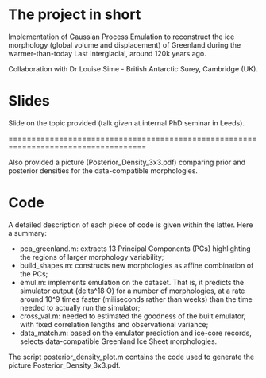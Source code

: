 # The project in short
Implementation of Gaussian Process Emulation to reconstruct the ice morphology (global volume and displacement) of Greenland during the warmer-than-today Last Interglacial, around 120k years ago.

Collaboration with Dr Louise Sime - British Antarctic Surey, Cambridge (UK).


# Slides
Slide on the topic provided (talk given at internal PhD seminar in Leeds).

====================================================================================

Also provided a picture (Posterior_Density_3x3.pdf) comparing prior and posterior densities for the data-compatible morphologies.


# Code
A detailed description of each piece of code is given within the latter. Here a summary:
- pca_greenland.m: extracts 13 Principal Components (PCs) highlighting the regions of larger morphology variability;
- build_shapes.m:  constructs new morphologies as affine combination of the PCs;
- emul.m:          implements emulation on the dataset. That is, it predicts the simulator output (delta^18 O) for a number of morphologies, at a rate around 10^9 times faster (miliseconds rather than weeks) than the time needed to actually run the simulator;
- cross_val.m:     needed to estimated the goodness of the built emulator, with fixed correlation lengths and observational variance;
- data_match.m:    based on the emulator prediction and ice-core records, selects data-compatible Greenland Ice Sheet morphologies.

The script posterior_density_plot.m contains the code used to generate the picture Posterior_Density_3x3.pdf.
